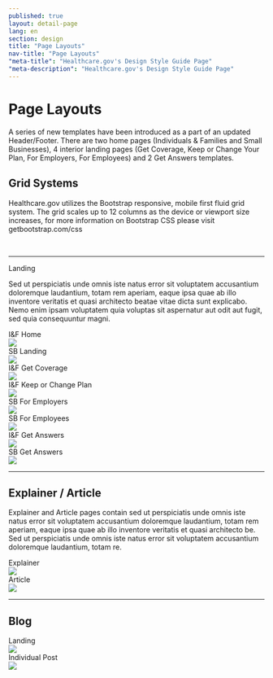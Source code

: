 ```yaml
---
published: true
layout: detail-page
lang: en
section: design
title: "Page Layouts"
nav-title: "Page Layouts"
"meta-title": "Healthcare.gov's Design Style Guide Page"
"meta-description": "Healthcare.gov's Design Style Guide Page"
---
```


# Page Layouts

A series of new templates have been introduced as a part of an updated Header/Footer. There are two home pages (Individuals & Families and Small Businesses), 4 interior landing pages (Get Coverage, Keep or Change Your Plan, For Employers, For Employees) and 2 Get Answers templates.

<div class="hr"></div>

## Grid Systems

Healthcare.gov utilizes the Bootstrap responsive, mobile first fluid grid system. The grid scales up to 12 columns as the device or viewport size increases, for more information on Bootstrap CSS please visit getbootstrap.com/css

<br />
<img class="full" src="{{site.baseurl}}/images/design/page-layouts/1_Grid.png" alt="" />

<hr>

Landing

Sed ut perspiciatis unde omnis iste natus error sit voluptatem accusantium doloremque laudantium, totam rem aperiam, eaque ipsa quae ab illo inventore veritatis et quasi architecto beatae vitae dicta sunt explicabo. Nemo enim ipsam voluptatem quia voluptas sit aspernatur aut odit aut fugit, sed quia consequuntur magni.

<div class="row">
	<div class="col-sm-6">
		<div class="caption">I&amp;F Home</div>
		<img class="full" src="{{site.baseurl}}/images/design/page-layouts/2_IFHome.png" />
	</div>
	<div class="col-sm-6">
		<div class="caption">SB Landing</div>
		<img class="full" src="{{site.baseurl}}/images/design/page-layouts/3_SBLanding.png" />
	</div>
</div>
<div class="row">
	<div class="col-sm-6">
		<div class="caption">I&amp;F Get Coverage</div>
		<img class="full" src="{{site.baseurl}}/images/design/page-layouts/4_IFGetCoverage.png" />
	</div>
	<div class="col-sm-6">
		<div class="caption">I&amp;F Keep or Change Plan</div>
		<img class="full" src="{{site.baseurl}}/images/design/page-layouts/5_IF_KeepChange.png" />
	</div>
</div>
<div class="row">
	<div class="col-sm-6">
		<div class="caption">SB For Employers</div>
		<img class="full" src="{{site.baseurl}}/images/design/page-layouts/6_SBEmployers.png" />
	</div>
	<div class="col-sm-6">
		<div class="caption">SB For Employees</div>
		<img class="full" src="{{site.baseurl}}/images/design/page-layouts/7_SBEmployees.png" />
	</div>
</div>
<div class="row">
	<div class="col-sm-6">
		<div class="caption">I&amp;F Get Answers</div>
		<img class="full" src="{{site.baseurl}}/images/design/page-layouts/8_IFGetAnswers.png" />
	</div>
	<div class="col-sm-6">
		<div class="caption">SB Get Answers</div>
		<img class="full" src="{{site.baseurl}}/images/design/page-layouts/9_SBGetAnswers.png" />
	</div>
</div>

<hr>

## Explainer / Article

Explainer and Article pages contain sed ut perspiciatis unde omnis iste natus error sit voluptatem accusantium doloremque laudantium, totam rem aperiam, eaque ipsa quae ab illo inventore veritatis et quasi architecto be. Sed ut perspiciatis unde omnis iste natus error sit voluptatem accusantium doloremque laudantium, totam re.

<div class="row">
	<div class="col-sm-6">
		<div class="caption">Explainer</div>
		<img class="full" src="{{site.baseurl}}/images/design/page-layouts/10_Explainer.png" />
	</div>
	<div class="col-sm-6">
		<div class="caption">Article</div>
		<img class="full" src="{{site.baseurl}}/images/design/page-layouts/11_Article.png" />
	</div>
</div>

<hr>

## Blog

<div class="row">
	<div class="col-sm-6">
		<div class="caption">Landing</div>
		<img class="full" src="{{site.baseurl}}/images/design/page-layouts/12_BlogLanding.png" />
	</div>
	<div class="col-sm-6">
		<div class="caption">Individual Post</div>
		<img class="full" src="{{site.baseurl}}/images/design/page-layouts/13_BlogPost.png" />
	</div>
</div>
